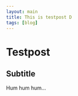 ```yaml
---
layout: main
title: This is testpost D
tags: [blog]
---
```


# Testpost

## Subtitle

Hum hum hum...
